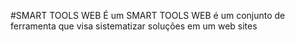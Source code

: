 #SMART TOOLS WEB
É um SMART TOOLS WEB é um conjunto de ferramenta que visa sistematizar soluções em um web sites
